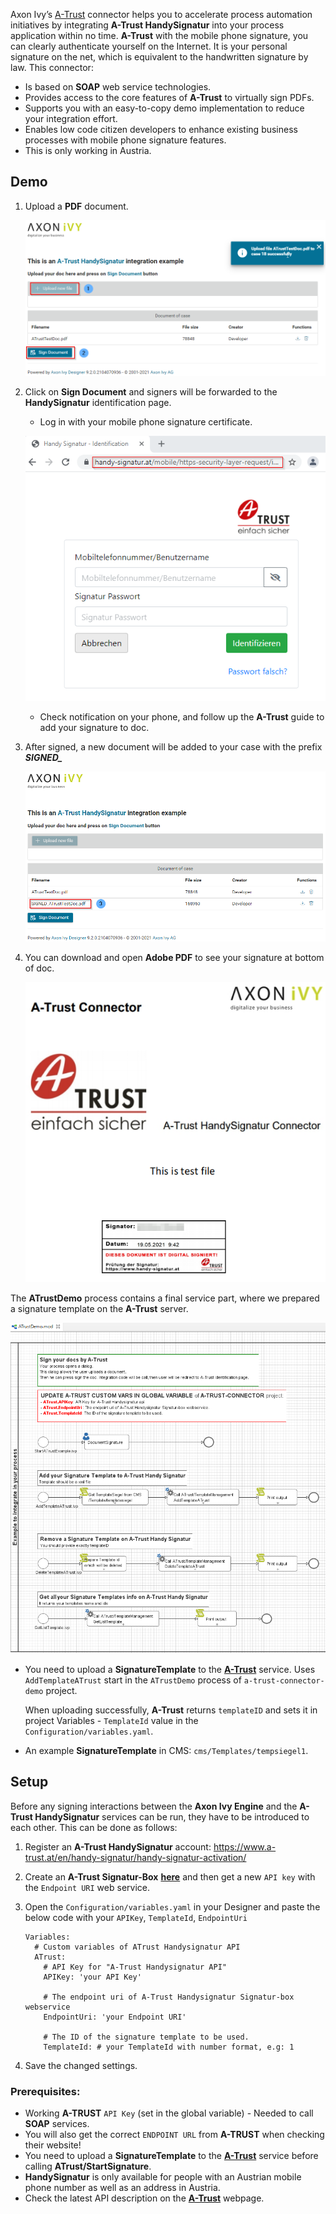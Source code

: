 Axon Ivy’s [A-Trust](https://www.a-trust.at) connector helps you to accelerate process automation initiatives by integrating **A-Trust HandySignatur** into your process application within no time. **A-Trust** with the mobile phone signature, you can clearly authenticate yourself on the Internet. It is your personal signature on the net, which is equivalent to the handwritten signature by law. This connector:

*	Is based on **SOAP** web service technologies.
*	Provides access to the core features of **A-Trust** to virtually sign PDFs.
*	Supports you with an easy-to-copy demo implementation to reduce your integration effort.
*	Enables low code citizen developers to enhance existing business processes with mobile phone signature features.
*	This is only working in Austria.



## Demo

1. Upload a **PDF** document.

   ![demo-process](doc/images/atrust-upload-doc.png)

2. Click on **Sign Document** and signers will be forwarded to the **HandySignatur** identification page.

   - Log in with your mobile phone signature certificate.

   ![atrust-signature](doc/images/atrust-handysign-login.png)
   
   - Check notification on your phone, and follow up the **A-Trust** guide to add your signature to doc.

3. After signed, a new document will be added to your case with the prefix ***SIGNED_***

   ![atrust-signature-finished](doc/images/atrust-handysign-finished.png)

4. You can download and open **Adobe PDF** to see your signature at bottom of doc.

   ![atrust-doc-signed](doc/images/atrust-doc-signed.png)

The **ATrustDemo** process contains a final service part, where we prepared a signature template on the **A-Trust** server.

   ![atrust-demo-feature](doc/images/atrust-demo-feature.png)

* You need to upload a **SignatureTemplate** to the **[A-Trust](https://www.a-trust.at)** service. Uses `AddTemplateATrust` start in the `ATrustDemo` process of `a-trust-connector-demo` project.

   When uploading successfully, **A-Trust** returns `templateID` and sets it in project Variables - `TemplateId` value in the `Configuration/variables.yaml`.

* An example **SignatureTemplate** in CMS: `cms/Templates/tempsiegel1`.



## Setup

Before any signing interactions between the **Axon Ivy Engine** and the **A-Trust HandySignatur** services can be run, they have to be introduced to each other. This can be done as follows:

1. Register an **A-Trust HandySignatur** account: https://www.a-trust.at/en/handy-signatur/handy-signatur-activation/

2. Create an **A-Trust Signatur-Box** **[here](https://www.a-trust.at/en/handy-signatur/signaturbox)** and then get a new `API key` with the `Endpoint URI` web service.

3. Open the `Configuration/variables.yaml` in your Designer and paste the below code with your `APIKey`, `TemplateId`, `EndpointUri`

   ```
   Variables:
     # Custom variables of ATrust Handysignatur API
     ATrust:
       # API Key for "A-Trust Handysignatur API"
       APIKey: 'your API Key'

       # The endpoint uri of A-Trust Handysignatur Signatur-box webservice
       EndpointUri: 'your Endpoint URI'

       # The ID of the signature template to be used.
       TemplateId: # your TemplateId with number format, e.g: 1

   ```

4. Save the changed settings.


### Prerequisites:

* Working **A-TRUST** `API Key` (set in the global variable) - Needed to call **SOAP** services.
* You will also get the correct `ENDPOINT URL` from **A-TRUST** when checking their website!
* You need to upload a **SignatureTemplate** to the **[A-Trust](https://www.a-trust.at)** service before calling **ATrust/StartSignature**.
* **HandySignatur** is only available for people with an Austrian mobile phone number as well as an address in Austria.
* Check the latest API description on the **[A-Trust](https://www.a-trust.at)** webpage.
